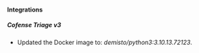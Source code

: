 #### Integrations
##### Cofense Triage v3
- Updated the Docker image to: *demisto/python3:3.10.13.72123*.
